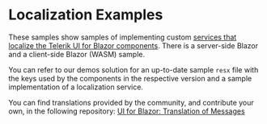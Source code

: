 # Localization Examples

These samples show samples of implementing custom [services that localize the Telerik UI for Blazor components](https://docs.telerik.com/blazor-ui/globalization/localization). There is a server-side Blazor and a client-side Blazor (WASM) sample.

You can refer to our demos solution for an up-to-date sample `resx` file with the keys used by the components in the respective version and a sample implementation of a localization service.

You can find translations provided by the community, and contribute your own, in the following repository: [UI for Blazor: Translation of Messages](https://github.com/telerik/blazor-ui-messages)
